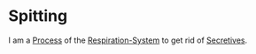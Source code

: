 # Spitting

I am a [Process](60062.md) of the [Respiration-System](40080017.md) to get rid of [Secretives](40080021.md).